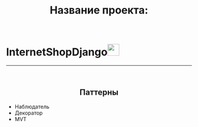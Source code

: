 <h1 style='text-align:center;'>Название проекта:</h1>
<br>
<h1>InternetShopDjango<img src="https://github.com/blackcater/blackcater/raw/main/images/Hi.gif" height="32"/></h1>
<hr>
<br>
<h2 style='text-align:center;'>Паттерны</h2>
<ul>
  <li>Наблюдатель</li>
  <li>Декоратор</li>
  <li>MVT</li>
</ul>

<p></p>

